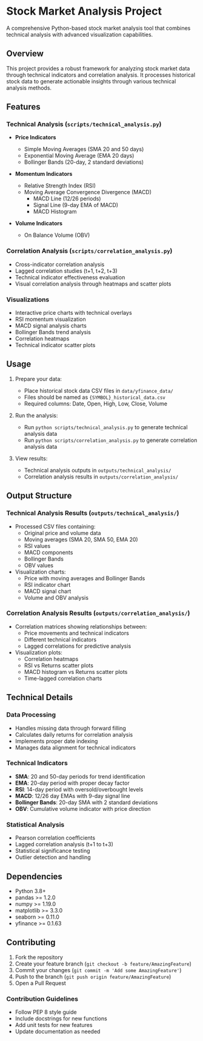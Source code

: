 # Stock Market Analysis Project

A comprehensive Python-based stock market analysis tool that combines technical analysis with advanced visualization capabilities.

## Overview

This project provides a robust framework for analyzing stock market data through technical indicators and correlation analysis. It processes historical stock data to generate actionable insights through various technical analysis methods.

## Features

### Technical Analysis (`scripts/technical_analysis.py`)
- **Price Indicators**
  - Simple Moving Averages (SMA 20 and 50 days)
  - Exponential Moving Average (EMA 20 days)
  - Bollinger Bands (20-day, 2 standard deviations)

- **Momentum Indicators**
  - Relative Strength Index (RSI)
  - Moving Average Convergence Divergence (MACD)
    - MACD Line (12/26 periods)
    - Signal Line (9-day EMA of MACD)
    - MACD Histogram

- **Volume Indicators**
  - On Balance Volume (OBV)

### Correlation Analysis (`scripts/correlation_analysis.py`)
- Cross-indicator correlation analysis
- Lagged correlation studies (t+1, t+2, t+3)
- Technical indicator effectiveness evaluation
- Visual correlation analysis through heatmaps and scatter plots

### Visualizations
- Interactive price charts with technical overlays
- RSI momentum visualization
- MACD signal analysis charts
- Bollinger Bands trend analysis
- Correlation heatmaps
- Technical indicator scatter plots


## Usage

1. Prepare your data:
   - Place historical stock data CSV files in `data/yfinance_data/`
   - Files should be named as `{SYMBOL}_historical_data.csv`
   - Required columns: Date, Open, High, Low, Close, Volume

2. Run the analysis:
   - Run `python scripts/technical_analysis.py` to generate technical analysis data
   - Run `python scripts/correlation_analysis.py` to generate correlation analysis data


3. View results:
   - Technical analysis outputs in `outputs/technical_analysis/`
   - Correlation analysis results in `outputs/correlation_analysis/`

## Output Structure

### Technical Analysis Results (`outputs/technical_analysis/`)
- Processed CSV files containing:
  - Original price and volume data
  - Moving averages (SMA 20, SMA 50, EMA 20)
  - RSI values
  - MACD components
  - Bollinger Bands
  - OBV values
- Visualization charts:
  - Price with moving averages and Bollinger Bands
  - RSI indicator chart
  - MACD signal chart
  - Volume and OBV analysis

### Correlation Analysis Results (`outputs/correlation_analysis/`)
- Correlation matrices showing relationships between:
  - Price movements and technical indicators
  - Different technical indicators
  - Lagged correlations for predictive analysis
- Visualization plots:
  - Correlation heatmaps
  - RSI vs Returns scatter plots
  - MACD histogram vs Returns scatter plots
  - Time-lagged correlation charts

## Technical Details

### Data Processing
- Handles missing data through forward filling
- Calculates daily returns for correlation analysis
- Implements proper date indexing
- Manages data alignment for technical indicators

### Technical Indicators
- **SMA**: 20 and 50-day periods for trend identification
- **EMA**: 20-day period with proper decay factor
- **RSI**: 14-day period with oversold/overbought levels
- **MACD**: 12/26 day EMAs with 9-day signal line
- **Bollinger Bands**: 20-day SMA with 2 standard deviations
- **OBV**: Cumulative volume indicator with price direction

### Statistical Analysis
- Pearson correlation coefficients
- Lagged correlation analysis (t+1 to t+3)
- Statistical significance testing
- Outlier detection and handling

## Dependencies
- Python 3.8+
- pandas >= 1.2.0
- numpy >= 1.19.0
- matplotlib >= 3.3.0
- seaborn >= 0.11.0
- yfinance >= 0.1.63

## Contributing

1. Fork the repository
2. Create your feature branch (`git checkout -b feature/AmazingFeature`)
3. Commit your changes (`git commit -m 'Add some AmazingFeature'`)
4. Push to the branch (`git push origin feature/AmazingFeature`)
5. Open a Pull Request

### Contribution Guidelines
- Follow PEP 8 style guide
- Include docstrings for new functions
- Add unit tests for new features
- Update documentation as needed


